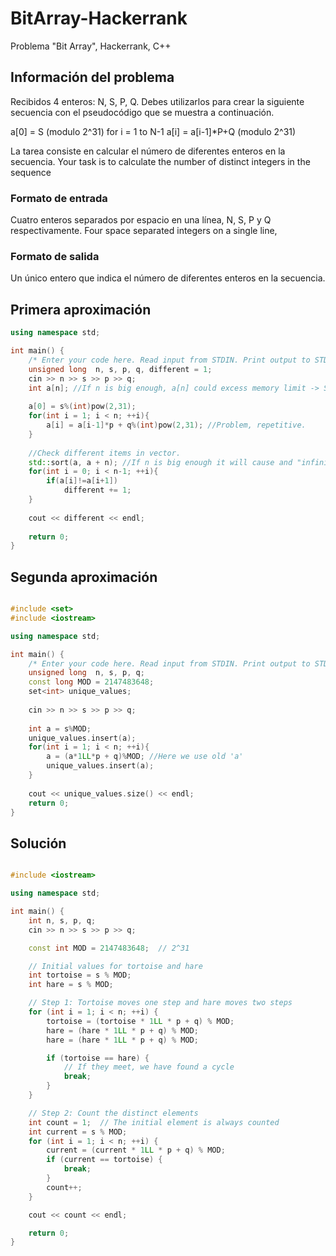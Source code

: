 # BitArray-Hackerrank
Problema "Bit Array", Hackerrank, C++

## Información del problema

Recibidos 4 enteros: N, S, P, Q. Debes utilizarlos para crear la siguiente secuencia con el pseudocódigo que se muestra a continuación.

a[0] = S (modulo 2^31)
for i = 1 to N-1
    a[i] = a[i-1]*P+Q (modulo 2^31) 

La tarea consiste en calcular el número de diferentes enteros en la secuencia.
Your task is to calculate the number of distinct integers in the sequence

### **Formato de entrada**

Cuatro enteros separados por espacio en una línea, N, S, P y Q respectivamente.
Four space separated integers on a single line,

### **Formato de salida**

Un único entero que indica el número de diferentes enteros en la secuencia.

## Primera aproximación
```c++
using namespace std;

int main() {
    /* Enter your code here. Read input from STDIN. Print output to STDOUT */
    unsigned long  n, s, p, q, different = 1;
    cin >> n >> s >> p >> q;
    int a[n]; //If n is big enough, a[n] could excess memory limit -> SegmentationFault. 
    
    a[0] = s%(int)pow(2,31);
    for(int i = 1; i < n; ++i){
        a[i] = a[i-1]*p + q%(int)pow(2,31); //Problem, repetitive.
    }
    
    //Check different items in vector.
    std::sort(a, a + n); //If n is big enough it will cause and "infinite" loop.
    for(int i = 0; i < n-1; ++i){
        if(a[i]!=a[i+1])
            different += 1;
    }
    
    cout << different << endl;
    
    return 0;
}

```
## Segunda aproximación

```c++

#include <set>
#include <iostream>

using namespace std;

int main() {
    /* Enter your code here. Read input from STDIN. Print output to STDOUT */
    unsigned long  n, s, p, q;
    const long MOD = 2147483648;
    set<int> unique_values;
    
    cin >> n >> s >> p >> q;
    
    int a = s%MOD;
    unique_values.insert(a);
    for(int i = 1; i < n; ++i){
        a = (a*1LL*p + q)%MOD; //Here we use old 'a'
        unique_values.insert(a);
    }
    
    cout << unique_values.size() << endl;
    return 0;
}

``` 
## Solución

```c++

#include <iostream>

using namespace std;

int main() {
    int n, s, p, q;
    cin >> n >> s >> p >> q;

    const int MOD = 2147483648;  // 2^31

    // Initial values for tortoise and hare
    int tortoise = s % MOD;
    int hare = s % MOD;

    // Step 1: Tortoise moves one step and hare moves two steps
    for (int i = 1; i < n; ++i) {
        tortoise = (tortoise * 1LL * p + q) % MOD;
        hare = (hare * 1LL * p + q) % MOD;
        hare = (hare * 1LL * p + q) % MOD;

        if (tortoise == hare) {
            // If they meet, we have found a cycle
            break;
        }
    }

    // Step 2: Count the distinct elements
    int count = 1;  // The initial element is always counted
    int current = s % MOD;
    for (int i = 1; i < n; ++i) {
        current = (current * 1LL * p + q) % MOD;
        if (current == tortoise) {
            break;
        }
        count++;
    }

    cout << count << endl;

    return 0;
}

```
